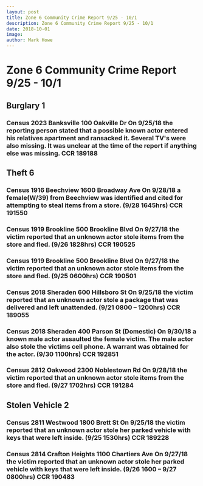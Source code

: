 ```yaml
---
layout: post
title: Zone 6 Community Crime Report 9/25 - 10/1
description: Zone 6 Community Crime Report 9/25 - 10/1
date: 2018-10-01
image: 
author: Mark Howe
---
```


# Zone 6 Community Crime Report 9/25 - 10/1

## Burglary 1
### Census 2023 Banksville 100 Oakville Dr On 9/25/18 the reporting person stated that a possible known actor entered his relatives apartment and ransacked it. Several TV's were also missing. It was unclear at the time of the report if anything else was missing. CCR 189188

## Theft 6
### Census 1916 Beechview 1600 Broadway Ave On 9/28/18 a female(W/39) from Beechview was identified and cited for attempting to steal items from a store. (9/28 1645hrs) CCR 191550
### Census 1919 Brookline 500 Brookline Blvd On 9/27/18 the victim reported that an unknown actor stole items from the store and fled. (9/26 1828hrs) CCR 190525
### Census 1919 Brookline 500 Brookline Blvd On 9/27/18 the victim reported that an unknown actor stole items from the store and fled. (9/25 0600hrs) CCR 190501
### Census 2018 Sheraden 600 Hillsboro St On 9/25/18 the victim reported that an unknown actor stole a package that was delivered and left unattended. (9/21 0800 – 1200hrs) CCR 189055
### Census 2018 Sheraden 400 Parson St (Domestic) On 9/30/18 a known male actor assaulted the female victim. The male actor also stole the victims cell phone. A warrant was obtained for the actor. (9/30 1100hrs) CCR 192851
### Census 2812 Oakwood 2300 Noblestown Rd On 9/28/18 the victim reported that an unknown actor stole items from the store and fled. (9/27 1702hrs) CCR 191284

## Stolen Vehicle 2
### Census 2811 Westwood 1800 Brett St On 9/25/18 the victim reported that an unknown actor stole her parked vehicle with keys that were left inside. (9/25 1530hrs) CCR 189228 
### Census 2814 Crafton Heights 1100 Chartiers Ave On 9/27/18 the victim reported that an unknown actor stole her parked vehicle with keys that were left inside. (9/26 1600 – 9/27 0800hrs) CCR 190483

